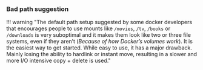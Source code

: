 ### Bad path suggestion

!!! warning "The default path setup suggested by some docker developers that encourages people to use mounts like `/movies`, `/tv`, `/books` or `/downloads` is very suboptimal  and it makes them look like two or three file systems, even if they aren’t (*Because of how Docker’s volumes work*). It is the easiest way to get started. While easy to use, it has a major drawback. Mainly losing the ability to hardlink or instant move, resulting in a slower and more I/O intensive copy + delete is used."
